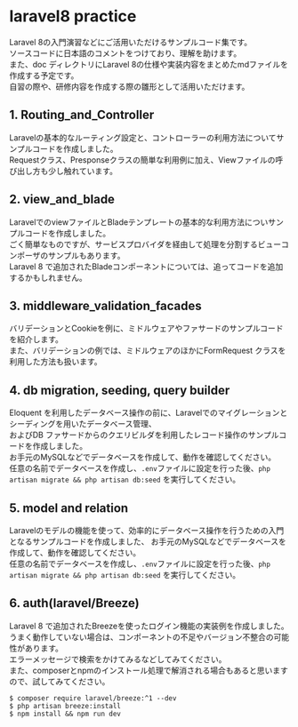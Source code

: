 # laravel8 practice
Laravel 8の入門演習などにご活用いただけるサンプルコード集です。  
ソースコードに日本語のコメントをつけており、理解を助けます。  
また、doc ディレクトリにLaravel 8の仕様や実装内容をまとめたmdファイルを作成する予定です。  
自習の際や、研修内容を作成する際の雛形として活用いただけます。

## 1. Routing_and_Controller
Laravelの基本的なルーティング設定と、コントローラーの利用方法についてサンプルコードを作成しました。  
Requestクラス、Presponseクラスの簡単な利用例に加え、Viewファイルの呼び出し方も少し触れています。

## 2. view_and_blade
LaravelでのviewファイルとBladeテンプレートの基本的な利用方法についサンプルコードを作成しました。  
ごく簡単なものですが、サービスプロバイダを経由して処理を分割するビューコンポーザのサンプルもあります。  
Laravel 8 で追加されたBladeコンポーネントについては、追ってコードを追加するかもしれません。

## 3. middleware_validation_facades
バリデーションとCookieを例に、ミドルウェアやファサードのサンプルコードを紹介します。  
また、バリデーションの例では、ミドルウェアのほかにFormRequest クラスを利用した方法も扱います。

## 4. db migration, seeding, query builder
Eloquent を利用したデータベース操作の前に、Laravelでのマイグレーションとシーディングを用いたデータベース管理、  
およびDB ファサードからのクエリビルダを利用したレコード操作のサンプルコードを作成しました。  
お手元のMySQLなどでデータベースを作成して、動作を確認してください。  
任意の名前でデータベースを作成し、`.env`ファイルに設定を行った後、`php artisan migrate && php artisan db:seed` を実行してください。

## 5. model and relation
Laravelのモデルの機能を使って、効率的にデータベース操作を行うための入門となるサンプルコードを作成しました、
お手元のMySQLなどでデータベースを作成して、動作を確認してください。  
任意の名前でデータベースを作成し、`.env`ファイルに設定を行った後、`php artisan migrate && php artisan db:seed` を実行してください。

## 6. auth(laravel/Breeze)
Laravel 8 で追加されたBreezeを使ったログイン機能の実装例を作成しました。  
うまく動作していない場合は、コンポーネントの不足やバージョン不整合の可能性があります。  
エラーメッセージで検索をかけてみるなどしてみてください。  
また、composerとnpmのインストール処理で解消される場合もあると思いますので、試してみてください。
```
$ composer require laravel/breeze:^1 --dev
$ php artisan breeze:install
$ npm install && npm run dev
```
